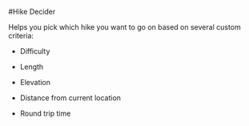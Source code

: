 #Hike Decider

Helps you pick which hike you want to go on based on several custom criteria:

* Difficulty

* Length

* Elevation

* Distance from current location

* Round trip time